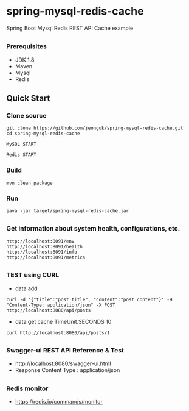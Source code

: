 # spring-mysql-redis-cache
Spring Boot Mysql Redis  REST API Cache example

##
### Prerequisites
- JDK 1.8
- Maven
- Mysql
- Redis

## Quick Start

### Clone source
```
git clone https://github.com/jeonguk/spring-mysql-redis-cache.git
cd spring-mysql-redis-cache
```

```
MySQL START
```

```
Redis START
```

### Build
```
mvn clean package
```

### Run
```
java -jar target/spring-mysql-redis-cache.jar
```

##
### Get information about system health, configurations, etc.
```
http://localhost:8091/env
http://localhost:8091/health
http://localhost:8091/info
http://localhost:8091/metrics
```

##
### TEST using CURL

- data add
```
curl -d '{"title":"post title", "content":"post content"}' -H "Content-Type: application/json" -X POST http://localhost:8080/api/posts
```

- data get cache TimeUnit.SECONDS 10
```
curl http://localhost:8080/api/posts/1
```

##
### Swagger-ui REST API Reference & Test
- http://localhost:8080/swagger-ui.html
- Response Content Type : application/json

##
### Redis monitor
- https://redis.io/commands/monitor

